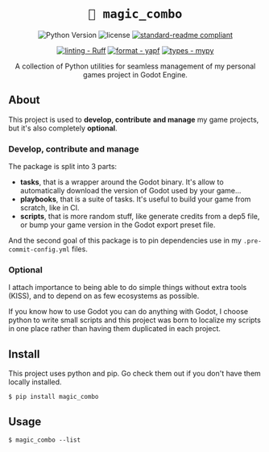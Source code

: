 <div align="center">

# `🌟 magic_combo`

![Python Version](https://img.shields.io/badge/python-3.10%20%7C%203.11%20%7C%203.12-0a7bbc?logo=python&logoColor=white)
![license](https://img.shields.io/badge/license-MIT-green?logo=open-source-initiative&logoColor=white)
[![standard-readme compliant](https://img.shields.io/badge/readme-standard-brightgreen.svg?logo=readme&logoColor=white)](https://github.com/RichardLitt/standard-readme)
<!--
![pre-commit](https://img.shields.io/badge/pre--commit-enabled-brightgreen?logo=pre-commit&logoColor=white)
-->

[![linting - Ruff](https://img.shields.io/endpoint?url=https://raw.githubusercontent.com/charliermarsh/ruff/main/assets/badge/v0.json)](https://github.com/charliermarsh/ruff)
[![format - yapf](https://img.shields.io/badge/format-yapf-000000.svg)](https://github.com/google/yapf)
[![types - mypy](https://img.shields.io/badge/types-mypy-blue.svg)](https://github.com/python/mypy)

A collection of Python utilities for seamless
 management of my personal games project in
 Godot Engine.

</div>

## About

This project is used to **develop, contribute**
 **and manage** my game projects, but it's also
 completely **optional**.

### Develop, contribute and manage

The package is split into 3 parts:
- **tasks**, that is a wrapper around the Godot
 binary. It's allow to automatically download
 the version of Godot used by your game...
- **playbooks**, that is a suite of tasks. It's
 useful to build your game from scratch, like
 in CI.
- **scripts**, that is more random stuff, like
 generate credits from a dep5 file, or bump
 your game version in the Godot export preset
 file.

And the second goal of this package is to pin
 dependencies use in my `.pre-commit-config.yml`
 files.

### Optional

I attach importance to being able  to do
 simple things without extra tools (KISS),
 and to depend on as few ecosystems as possible.

If you know how to use Godot you can do anything
 with Godot, I choose python to write small
 scripts and this project was born to localize
 my scripts in one place rather than having
 them duplicated in each project.

## Install

This project uses python and pip. Go check
 them out if you don't have them locally installed.

```
$ pip install magic_combo
```

## Usage

```
$ magic_combo --list
```
